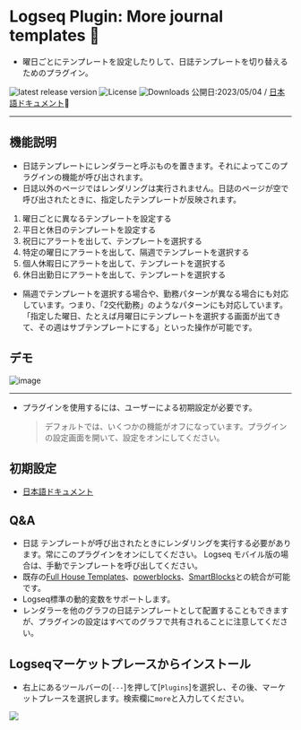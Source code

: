 # Logseq Plugin: More journal templates 🛌

- 曜日ごとにテンプレートを設定したりして、日誌テンプレートを切り替えるためのプラグイン。

[](https://github.com/YU000jp/logseq-plugin-weekdays-and-weekends/releases)![latest release version](https://img.shields.io/github/v/release/YU000jp/logseq-plugin-weekdays-and-weekends) [](https://github.com/YU000jp/logseq-plugin-weekdays-and-weekends/LICENSE)![License](https://img.shields.io/github/license/YU000jp/logseq-plugin-weekdays-and-weekends?color=blue) [](https://github.com/YU000jp/logseq-plugin-weekdays-and-weekends/releases)![Downloads](https://img.shields.io/github/downloads/YU000jp/logseq-plugin-weekdays-and-weekends/total.svg)
 公開日:2023/05/04 /
 [日本語ドキュメント](https://github.com/YU000jp/logseq-plugin-weekdays-and-weekends/wiki/%E6%97%A5%E6%9C%AC%E8%AA%9E%E3%83%89%E3%82%AD%E3%83%A5%E3%83%A1%E3%83%B3%E3%83%88)📝

---

## 機能説明

- 日誌テンプレートにレンダラーと呼ぶものを置きます。それによってこのプラグインの機能が呼び出されます。
- 日誌以外のページではレンダリングは実行されません。日誌のページが空で呼び出されたときに、指定したテンプレートが反映されます。

1. 曜日ごとに異なるテンプレートを設定する
1. 平日と休日のテンプレートを設定する
1. 祝日にアラートを出して、テンプレートを選択する
1. 特定の曜日にアラートを出して、隔週でテンプレートを選択する
1. 個人休暇日にアラートを出して、テンプレートを選択する
1. 休日出勤日にアラートを出して、テンプレートを選択する

- 隔週でテンプレートを選択する場合や、勤務パターンが異なる場合にも対応しています。つまり、「2交代勤務」のようなパターンにも対応しています。「指定した曜日、たとえば月曜日にテンプレートを選択する画面が出てきて、その週はサブテンプレートにする」といった操作が可能です。

## デモ

![image](https://user-images.githubusercontent.com/111847207/235460001-a731d9eb-8b45-4c55-8789-d73e24bb655a.gif)

---

- プラグインを使用するには、ユーザーによる初期設定が必要です。
  > デフォルトでは、いくつかの機能がオフになっています。プラグインの設定画面を開いて、設定をオンにしてください。

## 初期設定

- [日本語ドキュメント](https://github.com/YU000jp/logseq-plugin-weekdays-and-weekends/wiki/%E6%97%A5%E6%9C%AC%E8%AA%9E%E3%83%89%E3%82%AD%E3%83%A5%E3%83%A1%E3%83%B3%E3%83%88)

## Q&A

- 日誌 テンプレートが呼び出されたときにレンダリングを実行する必要があります。常にこのプラグインをオンにしてください。 Logseq モバイル版の場合は、手動でテンプレートを呼び出してください。
- 既存の[Full House Templates](https://github.com/stdword/logseq13-full-house-plugin)、[powerblocks](https://github.com/hkgnp/logseq-powerblocks-plugin)、[SmartBlocks](https://github.com/sawhney17/logseq-smartblocks)との統合が可能です。
- Logseq標準の動的変数をサポートします。
- レンダラーを他のグラフの日誌テンプレートとして配置することもできますが、プラグインの設定はすべてのグラフで共有されることに注意してください。

## Logseqマーケットプレースからインストール

- 右上にあるツールバーの[`---`]を押して[`Plugins`]を選択し、その後、マーケットプレースを選択します。検索欄に`more`と入力してください。

<a href="https://www.buymeacoffee.com/yu000japan"><img src="https://img.buymeacoffee.com/button-api/?text=Buy me a pizza&emoji=🍕&slug=yu000japan&button_colour=FFDD00&font_colour=000000&font_family=Poppins&outline_colour=000000&coffee_colour=ffffff" /></a>
